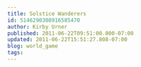 ```yaml
---
title: Solstice Wanderers
id: 5146290308916585470
author: Kirby Urner
published: 2011-06-22T09:51:00.000-07:00
updated: 2011-06-22T15:51:27.808-07:00
blog: world_game
tags: 
---
```


